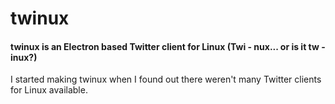# twinux
#### twinux is an Electron based Twitter client for Linux (Twi - nux... or is it tw - inux?)


I started making twinux when I found out there weren't many Twitter clients for Linux available.
